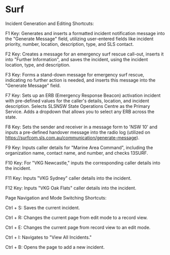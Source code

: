 # Surf

Incident Generation and Editing Shortcuts:


F1 Key: Generates and inserts a formatted incident notification message into the "Generate Message" field, utilizing user-entered fields like incident priority, number, location, description, type, and SLS contact.

F2 Key: Creates a message for an emergency surf rescue call-out, inserts it into "Further Information", and saves the incident, using the incident location, type, and description.

F3 Key: Forms a stand-down message for emergency surf rescue, indicating no further action is needed, and inserts this message into the "Generate Message" field.

F7 Key: Sets up an ERB (Emergency Response Beacon) activation incident with pre-defined values for the caller's details, location, and incident description. Selects SLSNSW State Operations Centre as the Primary Service. Adds a dropdown that allows you to select any ERB across the state.

F8 Key: Sets the sender and receiver in a message form to 'NSW 10' and inputs a pre-defined handover message into the radio log (utilized on https://surfcom.sls.com.au/communication/generate-message).

F9 Key: Inputs caller details for "Marine Area Command", including the organization name, contact name, and number, and checks 13SURF.

F10 Key: For "VKG Newcastle," inputs the corresponding caller details into the incident.

F11 Key: Inputs "VKG Sydney" caller details into the incident.

F12 Key: Inputs "VKG Oak Flats" caller details into the incident.




Page Navigation and Mode Switching Shortcuts:


Ctrl + S: Saves the current incident.

Ctrl + R: Changes the current page from edit mode to a record view.

Ctrl + E: Changes the current page from record view to an edit mode.

Ctrl + I: Navigates to "View All Incidents."

Ctrl + B: Opens the page to add a new incident.
